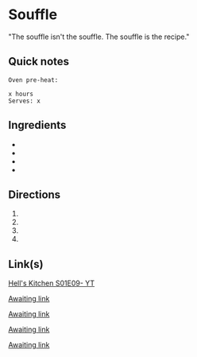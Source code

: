 # Souffle
"The souffle isn't the souffle. The souffle is the recipe."

## Quick notes 
```
Oven pre-heat: 

x hours
Serves: x
```

## Ingredients
+ 
+ 
+ 
+ 


## Directions
1. 


1. 


1. 


1. 


## Link(s)
[Hell's Kitchen S01E09- YT](https://youtu.be/zHvg7JXWTDg?si=sD8iuRuFSNFzQLct&t=653)

[Awaiting link](url)

[Awaiting link](url)

[Awaiting link](url)

[Awaiting link](url)
